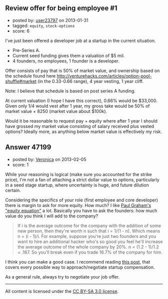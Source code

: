 ## Review offer for being employee #1

- posted by: [user23797](https://stackexchange.com/users/-1/23797-user23797) on 2013-01-31
- tagged: `equity`, `stock-options`
- score: 6

I've just been offered a developer job at a startup in the current situation.
- Pre-Series A.
- Current seed funding gives them a valuation of $5 mil.
- 4 founders, no employees, 1 founder is a developer.

Offer consists of pay that is 50% of market value, and ownership based on the schedule found here http://venturehacks.com/articles/option-pool-shuffle#market (in the 0.33-0.66 range), 4 year vesting, 1 year cliff.

Note: I believe that schedule is based on post series A funding.

At current valuation (I hope I have this correct), 0.66% would be $33,000.  Given only 1/4 would vest after 1 year, my gross take would be 50% of market value + 8250 (market value about $100k).

Would it be reasonable to request pay + equity where after 1 year I should have grossed my market value consisting of salary received plus vested options?  Ideally more, as anything below market value is effectively my risk.


## Answer 47199

- posted by: [Veronica](https://stackexchange.com/users/-1/13945-veronica) on 2013-02-05
- score: 1

<p>While your reasoning is logical (make sure you accounted for the strike price), I'm not a fan of attaching a strict dollar value to options, particularly in a seed stage startup, where uncertainty is huge, and future dilution certain. </p>

<p>Considering the specifics of your role (first employee and core developer) there is margin to ask for more equity. How much? I like <a href="http://paulgraham.com/equity.html" rel="nofollow">Paul Graham's "equity equation"</a> a lot. Basically you have to ask the founders: how much value do you think I will add to the company? </p>

<blockquote>
  <p>If i is the average outcome for the company with the addition of some new person, then they're worth n such that i = 1/(1 - n). Which means n = (i - 1)/i. For example, suppose you're just two founders and you want to hire an additional hacker who's so good you feel he'll increase the average outcome of the whole company by 20%. n = (1.2 - 1)/1.2 = .167. So you'll break even if you trade 16.7% of the company for him.</p>
</blockquote>

<p>I think you can make a good case. I recommend reading <a href="http://keen.io/blog/29904565692/how-i-negotiated-my-startup-compensation" rel="nofollow">this post</a>, that covers every possible way to approach/negotiate startup compensation.</p>

<p>As a general rule, always try to negotiate your job offer. </p>




---

All content is licensed under the [CC BY-SA 3.0 license](https://creativecommons.org/licenses/by-sa/3.0/).
